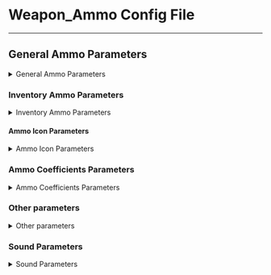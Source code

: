 # Weapon_Ammo Config File

___

## General Ammo Parameters

<details>
    <summary>General Ammo Parameters</summary>

| Parameter Name | Parameter Description | Example Value | Value Data Type | Parameter Possible Values And Their Descriptions |
|---|---|---|:---:|---|
| GroupControlSection |  | spawn_group |  |  |
| discovery_dependency |  |  |  |  |
| $spawn | Ammo directory in Level Editor | "weapons\ammo\ammo_11.43x23_hydro" |  |  |
| class | Engine ammo class | AMMO_S |  | AMMO_S<br> S_VOG25<br> S_OG7B<br> S_M209 |
| cform | Skeleton model | skeleton |  |  |
| visual | Ammo box world model  | dynamics\weapons\wpn_ammo\ammo_1143x23_fmj.ogf | String | Path to file |
| $prefetch | Preload queue | 64 |  |  |
| kind | Kind of item to group into the appropriate section in the Item Spawner | w_ammo |  |  |
| cost | Base price | 910 |  |  |
| box_size | Number of bullets in ammo box | 16 |  |  |

</details>

### Inventory Ammo Parameters

<details>
    <summary>Inventory Ammo Parameters</summary>

| Parameter Name | Parameter Description | Example Value | Value Data Type | Parameter Possible Values And Their Descriptions |
|---|---|---|---|---|
| inv_name | Inventory name | ammo-11.43x23-fmj |  |  |
| inv_name_short | Inventory short name | ammo-11.43x23-fmj_s |  |  |
| inv_weight | Inventory weight | .29 |   | Kilograms |
| description | Inventory description | ammo-11.43x23-fmj_descr |  |  |

</details>

#### Ammo Icon Parameters

<details>
    <summary>Ammo Icon Parameters</summary>

| Parameter Name | Parameter Description | Example Value | Value Data Type | Parameter Possible Values And Their Descriptions |
|---|---|---|---|---|
| inv_grid_width | icon width | 2 | number of 50x50 pixels cells |  |
| inv_grid_height | icon height | 1 | number of 50x50 pixels cells |  |
| inv_grid_x | the coordinate of the upper left corner of the icon on a 50x50 pixel grid on the X axis | 55 | number of cells indented to the right |  |
| inv_grid_y | The coordinate of the upper left corner of the icon on a 50x50 pixel grid on the Y axis | 11 | number of cells indenting downward |  |

</details>

### Ammo Coefficients Parameters

<details>
    <summary>Ammo Coefficients Parameters</summary>

| Parameter Name | Parameter Description | Example Value | Value Data Type | Parameter Possible Values And Their Descriptions |
|---|---|---|---|---|
| k_disp | Coefficient of accuracy of the bullet | 0.66 |  |  |
| k_impulse | Pulse coefficient transmitted to the ragdoll-body | 0.55 |  |  |
| k_ap |  | 0.1 |  |  |
| k_air_resistance | Bullet air resistance coefficient | 0.8 |  |  |
| k_hit | Bullet kill rate | 1.0 |  |  |
| k_bullet_speed | Bullet velocity coefficient | 1.15 |  |  |
| k_cam_dispersion | Camera dispersion coefficient | 1.0 |  |  |
| k_pierce | Penetration power of a bullet |  |  |  |
| k_dist | Range coefficient | 0.75 |  |  |

</details>

### Other parameters

<details>
    <summary>Other parameters</summary>

| Parameter Name | Parameter Description | Example Value | Value Data Type | Parameter Possible Values And Their Descriptions |
|---|---|---|---|---|
| tracer_color_ID |  | 2 |  |  |
| wm_size | texture size of the mark left on the ground after the explosion | 0.072 | The bigger the number, the bigger the mark |  |
| impair | Barrel wear coefficient from the bullet | 1.4 |  |  |
| tier |  | 2 |  |  |
| buck_shot | Number of components in a bullet, e.g. fractions | 9 |  |  |
| tracer | Is the bullet a tracer | off | true - 1 - on (Yes)<br> false - 0 - off (No) |  |
| 4to1_tracer | Will four tracers be combined into one | true | true - 1 - on (Yes)<br> false - 0 - off (No) |  |
| explosive | Will there be an explosion when touched | false | true - 1 - on (Yes)<br> false - 0 - off (No) |  |
| disassemble_parts |  | prt_i_ammo,prt_i_ammo |  |  |

</details>

### Sound Parameters

<details>
    <summary>Sound Parameters</summary>

| Parameter Name | Parameter Description | Example Value | Value Data Type | Parameter Possible Values And Their Descriptions |
|---|---|---|---|---|
| snd_on_take | The sound when taking | ammo |  |  |

</details>
